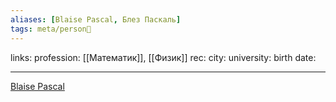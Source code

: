 ```yaml
---
aliases: [Blaise Pascal, Блез Паскаль]
tags: meta/person👤
---
```

links:
profession: [[Математик]], [[Физик]]
rec:
city: 
university: 
birth date: 

---

[Blaise Pascal](https://www.goodreads.com/author/show/10994.Blaise_Pascal?from_search=true&from_srp=true)